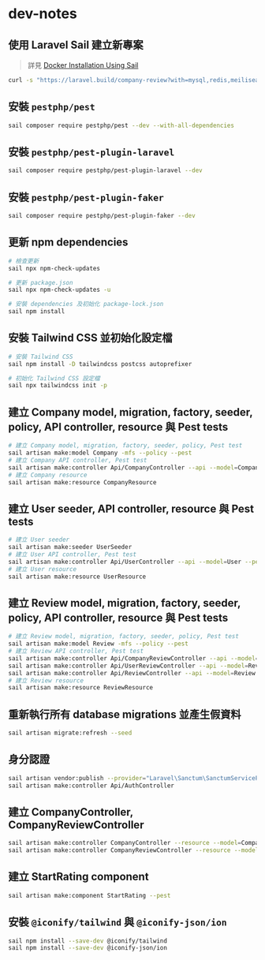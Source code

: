 # dev-notes

## 使用 Laravel Sail 建立新專案

> 詳見 [Docker Installation Using Sail](https://laravel.com/docs/10.x/installation#docker-installation-using-sail)

```sh
curl -s "https://laravel.build/company-review?with=mysql,redis,meilisearch,mailpit" | bash
```

## 安裝 `pestphp/pest`

```sh
sail composer require pestphp/pest --dev --with-all-dependencies
```

## 安裝 `pestphp/pest-plugin-laravel`

```sh
sail composer require pestphp/pest-plugin-laravel --dev
```

## 安裝 `pestphp/pest-plugin-faker`

```sh
sail composer require pestphp/pest-plugin-faker --dev
```

## 更新 npm dependencies

```sh
# 檢查更新
sail npx npm-check-updates

# 更新 package.json
sail npx npm-check-updates -u

# 安裝 dependencies 及初始化 package-lock.json
sail npm install
```

## 安裝 Tailwind CSS 並初始化設定檔

```sh
# 安裝 Tailwind CSS
sail npm install -D tailwindcss postcss autoprefixer

# 初始化 Tailwind CSS 設定檔
sail npx tailwindcss init -p
```

## 建立 Company model, migration, factory, seeder, policy, API controller, resource 與 Pest tests

```sh
# 建立 Company model, migration, factory, seeder, policy, Pest test
sail artisan make:model Company -mfs --policy --pest
# 建立 Company API controller, Pest test
sail artisan make:controller Api/CompanyController --api --model=Company --pest
# 建立 Company resource
sail artisan make:resource CompanyResource
```

## 建立 User seeder, API controller, resource 與 Pest tests

```sh
# 建立 User seeder
sail artisan make:seeder UserSeeder
# 建立 User API controller, Pest test
sail artisan make:controller Api/UserController --api --model=User --pest
# 建立 User resource
sail artisan make:resource UserResource
```

## 建立 Review model, migration, factory, seeder, policy, API controller, resource 與 Pest tests

```sh
# 建立 Review model, migration, factory, seeder, policy, Pest test
sail artisan make:model Review -mfs --policy --pest
# 建立 Review API controller, Pest test
sail artisan make:controller Api/CompanyReviewController --api --model=Review --parent=Company --pest
sail artisan make:controller Api/UserReviewController --api --model=Review --parent=User --pest
sail artisan make:controller Api/ReviewController --api --model=Review --pest
# 建立 Review resource
sail artisan make:resource ReviewResource
```

## 重新執行所有 database migrations 並產生假資料

```sh
sail artisan migrate:refresh --seed
```

## 身分認證

```sh
sail artisan vendor:publish --provider="Laravel\Sanctum\SanctumServiceProvider"
sail artisan make:controller Api/AuthController
```

## 建立 CompanyController, CompanyReviewController

```sh
sail artisan make:controller CompanyController --resource --model=Company --pest
sail artisan make:controller CompanyReviewController --resource --model=Review --parent=Company --pest
```

## 建立 StartRating component

```sh
sail artisan make:component StartRating --pest
```

## 安裝 `@iconify/tailwind` 與 `@iconify-json/ion`

```sh
sail npm install --save-dev @iconify/tailwind
sail npm install --save-dev @iconify-json/ion
```
